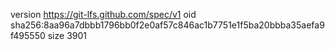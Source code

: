 version https://git-lfs.github.com/spec/v1
oid sha256:8aa96a7dbbb1796bb0f2e0af57c846ac1b7751e1f5ba20bbba35aefa9f495550
size 3901
